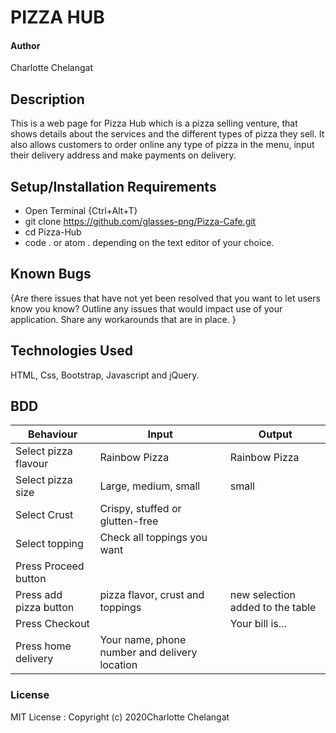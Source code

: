 # PIZZA HUB

#### Author
Charlotte Chelangat

## Description
This is a web page for Pizza Hub which is a pizza selling venture, that shows details about the services and the different types of pizza they sell. It also allows customers to order online any type of pizza in the menu, input their delivery address and make payments on delivery.
## Setup/Installation Requirements
* Open Terminal {Ctrl+Alt+T}
* git clone  https://github.com/glasses-png/Pizza-Cafe.git
* cd Pizza-Hub
* code . or atom . depending on the text editor of your choice.

## Known Bugs
{Are there issues that have not yet been resolved that you want to let users know you know? Outline any issues that would impact use of your application. Share any workarounds that are in place. }
## Technologies Used
HTML, Css, Bootstrap, Javascript and jQuery.

## BDD
| Behaviour | Input | Output|
|-----------|-------|-------|
|Select pizza flavour| Rainbow Pizza | Rainbow Pizza|
|Select pizza size| Large, medium, small| small|
|Select Crust | Crispy, stuffed or glutten-free|   |
|Select topping | Check all toppings you want|    |
|Press Proceed button|           |            |
|Press add pizza button| pizza flavor, crust and toppings| new selection added to the table|
|Press Checkout|            | Your bill is...|
|Press home delivery| Your name, phone number and delivery location|            |


### License
MIT License : Copyright (c) 2020Charlotte Chelangat